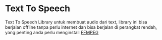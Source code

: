 # Text To Speech

Text To Speech Library untuk membuat audio dari text, library  ini bisa berjalan offline tanpa perlu internet dan bisa berjalan di perangkat rendah, yang penting anda perlu menginstall [FFMPEG](https://github.com/ffmpeg/ffmpeg.git)



